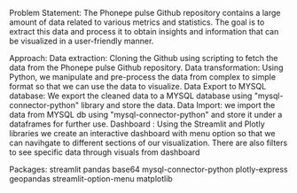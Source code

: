 Problem Statement:
The Phonepe pulse Github repository contains a large amount of data related to various metrics and statistics. The goal is to extract this data and process it to obtain insights and information that can be visualized in a user-friendly manner.

Approach:
Data extraction: Cloning the Github using scripting to fetch the data from the Phonepe pulse Github repository.
Data transformation: Using Python, we manipulate and pre-process the data from complex to simple format so that we can use the data to visualize.
Data Export to MYSQL database: We export the cleaned data to a MYSQL database using "mysql-connector-python" library and store the data.
Data Import: we import the data from MYSQL db using "mysql-connector-python" and store it under a dataframes for further use.
Dashboard : Using the Streamlit and Plotly libraries we create an interactive dashboard with menu option so that we can navihgate to different sections of our visualization. There are also filters to see specific data through visuals from dashboard

Packages:
streamlit
pandas
base64
mysql-connector-python
plotly-express
geopandas
streamlit-option-menu
matplotlib
